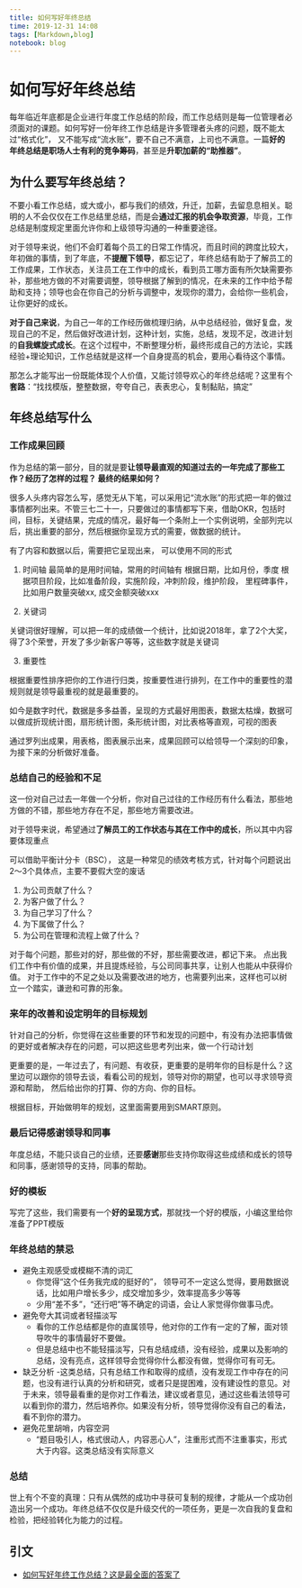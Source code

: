 ```yaml
---
title: 如何写好年终总结
time: 2019-12-31 14:08
tags: [Markdown,blog]
notebook: blog
---
```


# 如何写好年终总结

每年临近年底都是企业进行年度工作总结的阶段，而工作总结则是每一位管理者必须面对的课题。如何写好一份年终工作总结是许多管理者头疼的问题，既不能太过“格式化”， 又不能写成“流水账”，要不自己不满意，上司也不满意。一篇**好的年终总结是职场人士有利的竞争筹码**，甚至是**升职加薪的“助推器”**。

## 为什么要写年终总结？

不要小看工作总结，或大或小，都与我们的绩效，升迁，加薪，去留息息相关。聪明的人不会仅仅在工作总结里总结，而是会**通过汇报的机会争取资源**，毕竟，工作总结是制度规定里面允许你和上级领导沟通的一种重要途径。

对于领导来说，他们不会盯着每个员工的日常工作情况，而且时间的跨度比较大，年初做的事情，到了年底，不**提醒下领导**，都忘记了，年终总结有助于了解员工的工作成果，工作状态，关注员工在工作中的成长，看到员工哪方面有所欠缺需要弥补，那些地方做的不对需要调整，领导根据了解到的情况，在未来的工作中给予帮助和支持；领导也会在你自己的分析与调整中，发现你的潜力，会给你一些机会，让你更好的成长。

**对于自己来说**，为自己一年的工作经历做梳理归纳，从中总结经验，做好复盘，发现自己的不足，然后做好改进计划，这种计划，实施，总结，发现不足，改进计划的**自我螺旋式成长**。在这个过程中，不断整理分析，最终形成自己的方法论，实践经验+理论知识，工作总结就是这样一个自身提高的机会，要用心看待这个事情。

那怎么才能写出一份既能体现个人价值，又能讨领导欢心的年终总结呢？这里有个**套路**：“找找模版，整整数据，夸夸自己，表表忠心，复制黏贴，搞定”

## 年终总结写什么

### 工作成果回顾

作为总结的第一部分，目的就是要**让领导最直观的知道过去的一年完成了那些工作？经历了怎样的过程？ 最终的结果如何？**

很多人头疼内容怎么写，感觉无从下笔，可以采用记“流水账”的形式把一年的做过事情都列出来。不管三七二十一，只要做过的事情都写下来，借助OKR，包括时间，目标，关键结果，完成的情况，最好每一个条附上一个实例说明，全部列完以后，挑出重要的部分，然后根据你呈现方式的需要，做数据的统计。

有了内容和数据以后，需要把它呈现出来， 可以使用不同的形式

1. 时间轴
最简单的是用时间轴，常用的时间轴有
根据日期，比如月份，季度
根据项目阶段，比如准备阶段，实施阶段，冲刺阶段，维护阶段，
里程碑事件，比如用户数量突破xx, 成交金额突破xxx

2. 关键词

关键词很好理解，可以把一年的成绩做一个统计，比如说2018年，拿了2个大奖，得了3个荣誉，开发了多少新客户等等，这些数字就是关键词

3. 重要性

根据重要性排序把你的工作进行归类，按重要性进行排列，在工作中的重要性的潜规则就是领导最重视的就是最重要的。

如今是数字时代，数据是多多益善，呈现的方式最好用图表，数据太枯燥，数据可以做成折现统计图，扇形统计图，条形统计图，对比表格等直观，可视的图表

通过罗列出成果，用表格，图表展示出来，成果回顾可以给领导一个深刻的印象，为接下来的分析做好准备。

### 总结自己的经验和不足

这一份对自己过去一年做一个分析，你对自己过往的工作经历有什么看法，那些地方做的不错，那些地方存在不足，那些地方需要改进。

对于领导来说，希望通过**了解员工的工作状态与其在工作中的成长**，所以其中内容要体现重点

可以借助平衡计分卡（BSC）， 这是一种常见的绩效考核方式，针对每个问题说出2～3个具体点，主要不要假大空的废话
1. 为公司贡献了什么？
2. 为客户做了什么？
3. 为自己学习了什么？
4. 为下属做了什么？
5. 为公司在管理和流程上做了什么？

对于每个问题，那些对的好，那些做的不好，那些需要改进，都记下来。
点出我们工作中有价值的成果，并且提炼经验，与公司同事共享，让别人也能从中获得价值。
对于工作中的不足之处以及需要改进的地方，也需要列出来，这样也可以树立一个踏实，谦逊和可靠的形象。

### 来年的改善和设定明年的目标规划

针对自己的分析，你觉得在这些重要的环节和发现的问题中，有没有办法把事情做的更好或者解决存在的问题，可以把这些思考列出来，做一个行动计划

更重要的是，一年过去了，有问题、有收获，更重要的是明年你的目标是什么？这里边可以跟你的领导去谈，看看公司的规划，领导对你的期望，也可以寻求领导资源和帮助， 然后给出你的打算、你的方向、你的目标。

根据目标，开始做明年的规划，这里面需要用到SMART原则。

### 最后记得感谢领导和同事

年度总结，不能只谈自己的业绩，还要**感谢**那些支持你取得这些成绩和成长的领导和同事，感谢领导的支持，同事的帮助。

### 好的模板

写完了这些，我们需要有一个**好的呈现方式**，那就找一个好的模版，小编这里给你准备了PPT模版

### 年终总结的禁忌

- 避免主观感受或模糊不清的词汇
    - 你觉得“这个任务我完成的挺好的”， 领导可不一定这么觉得，要用数据说话，比如用户增长多少，成交增加多少，效率提高多少等等
    - 少用“差不多”，“还行吧”等不确定的词语，会让人家觉得你做事马虎。
- 避免夸大其词或者轻描淡写
    - 看你的工作总结都是你的直属领导，他对你的工作有一定的了解，面对领导吹牛的事情最好不要做。
    - 但是总结中也不能轻描淡写，只有总结成绩，没有经验，成果以及影响的总结，没有亮点，这样领导会觉得你什么都没有做，觉得你可有可无。
- 缺乏分析
    -这类总结，只有总结工作和取得的成绩，没有发现工作中存在的问题，也没有进行认真的分析和研究，或者只是提困难，没有建设性的意见。对于未来，领导最看重的是你对工作看法，建议或者意见，通过这些看法领导可以看到你的潜力，然后培养你。如果没有分析，领导觉得你没有自己的看法，看不到你的潜力。
- 避免花里胡哨，内容空洞
    - “题目吸引人，格式很动人，内容恶心人”，注重形式而不注重事实，形式大于内容。这类总结没有实际意义

### 总结

世上有个不变的真理：只有从偶然的成功中寻获可复制的规律，才能从一个成功创造出另一个成功。年终总结不仅仅是升级交代的一项任务，更是一次自我的复盘和检验，把经验转化为能力的过程。

## 引文

- [如何写好年终工作总结？这是最全面的答案了 ](http://www.sohu.com/a/288014197_100091630)

